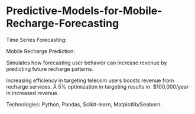 # Predictive-Models-for-Mobile-Recharge-Forecasting

Time Series Forecasting:

Mobile Recharge Prediction:

Simulates how forecasting user behavior can increase revenue by predicting future recharge patterns.

Increasing efficiency in targeting telecom users boosts revenue from recharge services. A 5% optimization in targeting results in:
$100,000/year in increased revenue.

Technologies: Python, Pandas, Scikit-learn, Matplotlib/Seaborn.
